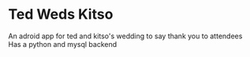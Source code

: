 # Ted Weds Kitso
An adroid app for ted and kitso's wedding to say thank you to attendees
Has a python and mysql backend
